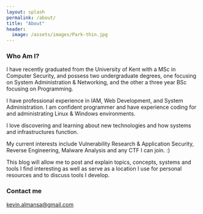 ```yaml
---
layout: splash
permalink: /about/
title: "About"
header:
  image: /assets/images/Park-thin.jpg
---
```


### Who Am I?

I have recently graduated from the University of Kent with a MSc in Computer
Security, and possess two undergraduate degrees, one focusing on System
Administration & Networking, and the other a three year BSc focusing on
Programming.

I have professional experience in IAM, Web Development, and System
Administration. I am confident programmer and have experience coding for and
administrating Linux & Windows environments.

I love discovering and learning about new technologies and how systems and
infrastructures function.

My current interests include Vulnerability Research & Application Security,
Reverse Engineering, Malware Analysis and any CTF I can join. :)

This blog will allow me to post and explain topics, concepts, systems and tools
I find interesting as well as serve as a location I use for personal resources
and to discuss tools I develop.

### Contact me

[kevin.almansa@gmail.com](mailto:kevin.almansa@gmail.com)
